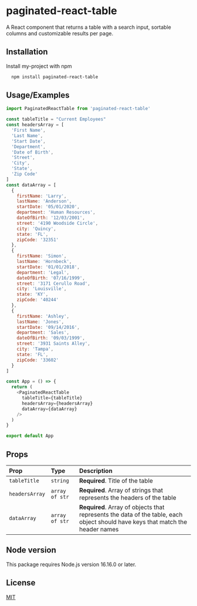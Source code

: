 
# paginated-react-table

A React component that returns a table with a search input, sortable columns and customizable results per page.


## Installation

Install my-project with npm

```bash
  npm install paginated-react-table
```
    
## Usage/Examples

```javascript
import PaginatedReactTable from 'paginated-react-table'

const tableTitle = "Current Employees"
const headersArray = [
  'First Name', 
  'Last Name', 
  'Start Date', 
  'Department', 
  'Date of Birth', 
  'Street', 
  'City', 
  'State', 
  'Zip Code'
]
const dataArray = [
  {
    firstName: 'Larry', 
    lastName: 'Anderson', 
    startDate: '05/01/2020', 
    department: 'Human Resources', 
    dateOfBirth: '12/03/2001', 
    street: '4190 Woodside Circle', 
    city: 'Quincy', 
    state: 'FL', 
    zipCode: '32351'
  }, 
  {
    firstName: 'Simon', 
    lastName: 'Hornbeck', 
    startDate: '01/01/2018', 
    department: 'Legal', 
    dateOfBirth: '07/16/1999', 
    street: '3171 Cerullo Road', 
    city: 'Louisville', 
    state: 'KY', 
    zipCode: '40244'
  }, 
  { 
    firstName: 'Ashley', 
    lastName: 'Jones', 
    startDate: '09/14/2016', 
    department: 'Sales', 
    dateOfBirth: '09/03/1999', 
    street: '3931 Saints Alley', 
    city: 'Tampa', 
    state: 'FL', 
    zipCode: '33602'
  }
]

const App = () => {
  return (
    <PaginatedReactTable
      tableTitle={tableTitle}
      headersArray={headersArray}
      dataArray={dataArray}
    />
  )
}

export default App
```


## Props

| Prop | Type     | Description                |
| :-------- | :------- | :------------------------- |
| `tableTitle` | `string` | **Required**. Title of the table |
| `headersArray` | `array of str` | **Required**. Array of strings that represents the headers of the table |
| `dataArray` | `array of str` | **Required**. Array of objects that represents the data of the table, each object should have keys that match the header names |

## Node version

This package requires Node.js version 16.16.0 or later.
## License

[MIT](https://choosealicense.com/licenses/mit/)

